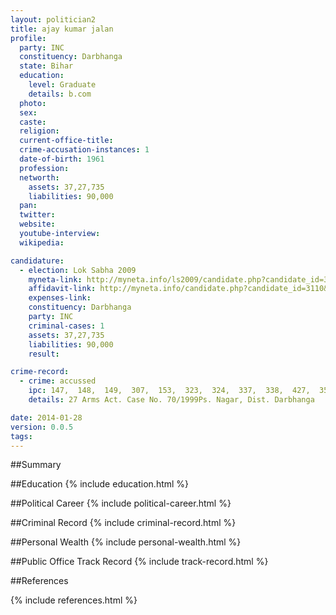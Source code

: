 ```yaml
---
layout: politician2
title: ajay kumar jalan
profile: 
  party: INC
  constituency: Darbhanga
  state: Bihar
  education: 
    level: Graduate
    details: b.com
  photo: 
  sex: 
  caste: 
  religion: 
  current-office-title: 
  crime-accusation-instances: 1
  date-of-birth: 1961
  profession: 
  networth: 
    assets: 37,27,735
    liabilities: 90,000
  pan: 
  twitter: 
  website: 
  youtube-interview: 
  wikipedia: 

candidature: 
  - election: Lok Sabha 2009
    myneta-link: http://myneta.info/ls2009/candidate.php?candidate_id=3110
    affidavit-link: http://myneta.info/candidate.php?candidate_id=3110&scan=original
    expenses-link: 
    constituency: Darbhanga 
    party: INC
    criminal-cases: 1
    assets: 37,27,735
    liabilities: 90,000
    result:  

crime-record: 
  - crime: accussed
    ipc: 147,  148,  149,  307,  153,  323,  324,  337,  338,  427,  353,  332
    details: 27 Arms Act. Case No. 70/1999Ps. Nagar, Dist. Darbhanga 

date: 2014-01-28
version: 0.0.5
tags: 
---
```

##Summary


##Education
{% include education.html %}


##Political Career
{% include political-career.html %}


##Criminal Record
{% include criminal-record.html %}


##Personal Wealth
{% include personal-wealth.html %}


##Public Office Track Record
{% include track-record.html %}


##References


{% include references.html %}